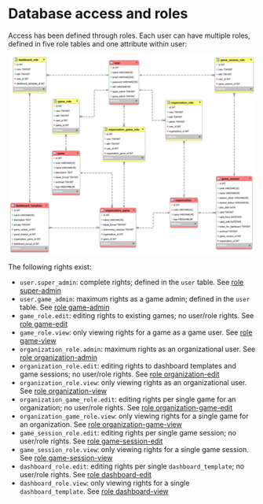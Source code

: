 # Database access and roles

Access has been defined through roles. Each user can have multiple roles, defined in five role tables and one attribute within user:

![](20241227_User.png)

The following rights exist:
- `user.super_admin`: complete rights; defined in the `user` table. See [role super-admin](role_super_admin.md)
- `user.game_admin`: maximum rights as a game admin; defined in the `user` table. See [role game-admin](role_game.md#admin)
- `game_role.edit`: editing rights to existing games; no user/role rights. See [role game-edit](role_game.md#edit)
- `game_role.view`: only viewing rights for a game as a game user. See [role game-view](role_game.md#view)
- `organization_role.admin`: maximum rights as an organizational user. See [role organization-admin](role_organization.md#admin)
- `organization_role.edit`: editing rights to dashboard templates and game sessions; no user/role rights. See [role organization-edit](role_organization.md#edit)
- `organization_role.view`: only viewing rights as an organizational user. See [role organization-view](role_organization.md#view)
- `organization_game_role.edit`: editing rights per single game for an organization; no user/role rights. See [role organization-game-edit](role_organization_game.md#edit)
- `organization_game_role.view`: only viewing rights for a single game for an organization. See [role organization-game-view](role_organization_game.md#view)
- `game_session_role.edit`: editing rights per single game session; no user/role rights. See [role game-session-edit](role_game_session.md#edit)
- `game_session_role.view`: only viewing rights for a single game session. See [role game-session-view](role_game_session.md#view)
- `dashboard_role.edit`: editing rights per single `dashboard_template`; no user/role rights. See [role dashboard-edit](role_dashboard.md#edit)
- `dashboard_role.view`: only viewing rights for a single `dashboard_template`. See [role dashboard-view](role_dashboard.md#view)

